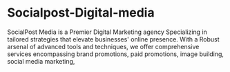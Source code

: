 # Socialpost-Digital-media
SocialPost Media is a Premier Digital Marketing agency Specializing in tailored strategies that elevate businesses' online presence. With a Robust arsenal of advanced tools and techniques, we offer comprehensive services encompassing brand promotions, paid promotions, image building, social media marketing, 
